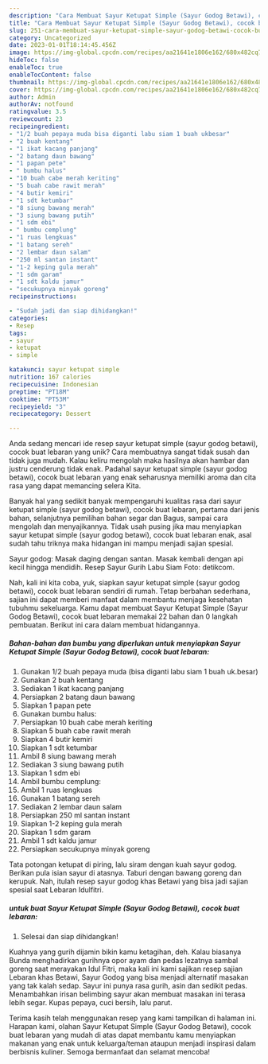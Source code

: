 ```yaml
---
description: "Cara Membuat Sayur Ketupat Simple (Sayur Godog Betawi), cocok buat lebaran yang Lezat Sekali"
title: "Cara Membuat Sayur Ketupat Simple (Sayur Godog Betawi), cocok buat lebaran yang Lezat Sekali"
slug: 251-cara-membuat-sayur-ketupat-simple-sayur-godog-betawi-cocok-buat-lebaran-yang-lezat-sekali
category: Uncategorized
date: 2023-01-01T18:14:45.456Z
image: https://img-global.cpcdn.com/recipes/aa21641e1806e162/680x482cq70/sayur-ketupat-simple-sayur-godog-betawi-cocok-buat-lebaran-foto-resep-utama.jpg
hideToc: false
enableToc: true
enableTocContent: false
thumbnail: https://img-global.cpcdn.com/recipes/aa21641e1806e162/680x482cq70/sayur-ketupat-simple-sayur-godog-betawi-cocok-buat-lebaran-foto-resep-utama.jpg
cover: https://img-global.cpcdn.com/recipes/aa21641e1806e162/680x482cq70/sayur-ketupat-simple-sayur-godog-betawi-cocok-buat-lebaran-foto-resep-utama.jpg
author: Admin
authorAv: notfound
ratingvalue: 3.5
reviewcount: 23
recipeingredient:
- "1/2 buah pepaya muda bisa diganti labu siam 1 buah ukbesar"
- "2 buah kentang"
- "1 ikat kacang panjang"
- "2 batang daun bawang"
- "1 papan pete"
- " bumbu halus"
- "10 buah cabe merah keriting"
- "5 buah cabe rawit merah"
- "4 butir kemiri"
- "1 sdt ketumbar"
- "8 siung bawang merah"
- "3 siung bawang putih"
- "1 sdm ebi"
- " bumbu cemplung"
- "1 ruas lengkuas"
- "1 batang sereh"
- "2 lembar daun salam"
- "250 ml santan instant"
- "1-2 keping gula merah"
- "1 sdm garam"
- "1 sdt kaldu jamur"
- "secukupnya minyak goreng"
recipeinstructions:

- "Sudah jadi dan siap dihidangkan!"
categories:
- Resep
tags:
- sayur
- ketupat
- simple

katakunci: sayur ketupat simple 
nutrition: 167 calories
recipecuisine: Indonesian
preptime: "PT18M"
cooktime: "PT53M"
recipeyield: "3"
recipecategory: Dessert

---
```





Anda sedang mencari ide resep sayur ketupat simple (sayur godog betawi), cocok buat lebaran yang unik? Cara membuatnya sangat tidak susah dan tidak juga mudah. Kalau keliru mengolah maka hasilnya akan hambar dan justru cenderung tidak enak. Padahal sayur ketupat simple (sayur godog betawi), cocok buat lebaran yang enak seharusnya memiliki aroma dan cita rasa yang dapat memancing selera Kita.





Banyak hal yang sedikit banyak mempengaruhi kualitas rasa dari sayur ketupat simple (sayur godog betawi), cocok buat lebaran, pertama dari jenis bahan, selanjutnya pemilihan bahan segar dan Bagus, sampai cara mengolah dan menyajikannya. Tidak usah pusing jika mau menyiapkan sayur ketupat simple (sayur godog betawi), cocok buat lebaran enak,      asal sudah tahu triknya maka hidangan ini mampu menjadi sajian spesial.














Sayur godog: Masak daging dengan santan. Masak kembali dengan api kecil hingga mendidih. Resep Sayur Gurih Labu Siam Foto: detikcom.






Nah, kali ini kita coba, yuk, siapkan sayur ketupat simple (sayur godog betawi), cocok buat lebaran sendiri di rumah. Tetap berbahan sederhana, sajian ini dapat memberi manfaat dalam membantu menjaga kesehatan tubuhmu sekeluarga. Kamu dapat membuat Sayur Ketupat Simple (Sayur Godog Betawi), cocok buat lebaran memakai 22 bahan dan 0 langkah pembuatan. Berikut ini cara dalam membuat hidangannya.

<!--inarticleads1-->

##### Bahan-bahan dan bumbu yang diperlukan untuk menyiapkan Sayur Ketupat Simple (Sayur Godog Betawi), cocok buat lebaran:

1. Gunakan 1/2 buah pepaya muda (bisa diganti labu siam 1 buah uk.besar)
1. Gunakan 2 buah kentang
1. Sediakan 1 ikat kacang panjang
1. Persiapkan 2 batang daun bawang
1. Siapkan 1 papan pete
1. Gunakan  bumbu halus:
1. Persiapkan 10 buah cabe merah keriting
1. Siapkan 5 buah cabe rawit merah
1. Siapkan 4 butir kemiri
1. Siapkan 1 sdt ketumbar
1. Ambil 8 siung bawang merah
1. Sediakan 3 siung bawang putih
1. Siapkan 1 sdm ebi
1. Ambil  bumbu cemplung:
1. Ambil 1 ruas lengkuas
1. Gunakan 1 batang sereh
1. Sediakan 2 lembar daun salam
1. Persiapkan 250 ml santan instant
1. Siapkan 1-2 keping gula merah
1. Siapkan 1 sdm garam
1. Ambil 1 sdt kaldu jamur
1. Persiapkan secukupnya minyak goreng


Tata potongan ketupat di piring, lalu siram dengan kuah sayur godog. Berikan pula isian sayur di atasnya. Taburi dengan bawang goreng dan kerupuk. Nah, itulah resep sayur godog khas Betawi yang bisa jadi sajian spesial saat Lebaran Idulfitri. 

<!--inarticleads2-->

#####  untuk buat Sayur Ketupat Simple (Sayur Godog Betawi), cocok buat lebaran:


1. Selesai dan siap dihidangkan!

Kuahnya yang gurih dijamin bikin kamu ketagihan, deh. Kalau biasanya Bunda menghadirkan gurihnya opor ayam dan pedas lezatnya sambal goreng saat merayakan Idul Fitri, maka kali ini kami sajikan resep sajian Lebaran khas Betawi, Sayur Godog yang bisa menjadi alternatif masakan yang tak kalah sedap. Sayur ini punya rasa gurih, asin dan sedikit pedas. Menambahkan irisan belimbing sayur akan membuat masakan ini terasa lebih segar. Kupas pepaya, cuci bersih, lalu parut. 

Terima kasih telah menggunakan resep yang kami tampilkan di halaman ini. Harapan kami, olahan Sayur Ketupat Simple (Sayur Godog Betawi), cocok buat lebaran yang mudah di atas dapat membantu kamu menyiapkan makanan yang enak untuk keluarga/teman ataupun menjadi inspirasi dalam berbisnis kuliner. Semoga bermanfaat dan selamat mencoba!
